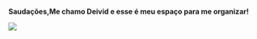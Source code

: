 **Saudações,Me chamo Deivid e esse é meu espaço para me organizar!**

![](https://media1.tenor.com/m/LOrc3An5WwYAAAAd/bluelock.gif)
